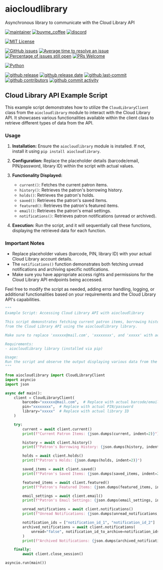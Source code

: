 # aiocloudlibrary

Asynchronous library to communicate with the Cloud Library API

[![maintainer](https://img.shields.io/badge/maintainer-Geert%20Meersman-green?style=for-the-badge&logo=github)](https://github.com/geertmeersman)
[![buyme_coffee](https://img.shields.io/badge/Buy%20me%20an%20Omer-donate-yellow?style=for-the-badge&logo=buymeacoffee)](https://www.buymeacoffee.com/geertmeersman)
[![discord](https://img.shields.io/discord/1094198226493636638?style=for-the-badge&logo=discord)](https://discord.gg/QhvcnzjYzA)

[![MIT License](https://img.shields.io/github/license/geertmeersman/aiocloudlibrary?style=flat-square)](https://github.com/geertmeersman/aiocloudlibrary/blob/master/LICENSE)

[![GitHub issues](https://img.shields.io/github/issues/geertmeersman/aiocloudlibrary)](https://github.com/geertmeersman/aiocloudlibrary/issues)
[![Average time to resolve an issue](http://isitmaintained.com/badge/resolution/geertmeersman/aiocloudlibrary.svg)](http://isitmaintained.com/project/geertmeersman/aiocloudlibrary)
[![Percentage of issues still open](http://isitmaintained.com/badge/open/geertmeersman/aiocloudlibrary.svg)](http://isitmaintained.com/project/geertmeersman/aiocloudlibrary)
[![PRs Welcome](https://img.shields.io/badge/PRs-Welcome-brightgreen.svg)](https://github.com/geertmeersman/aiocloudlibrary/pulls)

[![Python](https://img.shields.io/badge/Python-FFD43B?logo=python)](https://github.com/geertmeersman/aiocloudlibrary/search?l=python)

[![github release](https://img.shields.io/github/v/release/geertmeersman/aiocloudlibrary?logo=github)](https://github.com/geertmeersman/aiocloudlibrary/releases)
[![github release date](https://img.shields.io/github/release-date/geertmeersman/aiocloudlibrary)](https://github.com/geertmeersman/aiocloudlibrary/releases)
[![github last-commit](https://img.shields.io/github/last-commit/geertmeersman/aiocloudlibrary)](https://github.com/geertmeersman/aiocloudlibrary/commits)
[![github contributors](https://img.shields.io/github/contributors/geertmeersman/aiocloudlibrary)](https://github.com/geertmeersman/aiocloudlibrary/graphs/contributors)
[![github commit activity](https://img.shields.io/github/commit-activity/y/geertmeersman/aiocloudlibrary?logo=github)](https://github.com/geertmeersman/aiocloudlibrary/commits/main)

## Cloud Library API Example Script

This example script demonstrates how to utilize the `CloudLibraryClient` class from the `aiocloudlibrary` module to interact with the Cloud Library API. It showcases various functionalities available within the client class to retrieve different types of data from the API.

### Usage

1. **Installation:** Ensure the `aiocloudlibrary` module is installed. If not, install it using `pip install aiocloudlibrary`.

2. **Configuration:** Replace the placeholder details (barcode/email, PIN/password, library ID) within the script with actual values.

3. **Functionality Displayed:**

   - `current()`: Fetches the current patron items.
   - `history()`: Retrieves the patron's borrowing history.
   - `holds()`: Retrieves the patron's holds.
   - `saved()`: Retrieves the patron's saved items.
   - `featured()`: Retrieves the patron's featured items.
   - `email()`: Retrieves the patron's email settings.
   - `notifications()`: Retrieves patron notifications (unread or archived).

4. **Execution:** Run the script, and it will sequentially call these functions, displaying the retrieved data for each function.

### Important Notes

- Replace placeholder values (barcode, PIN, library ID) with your actual Cloud Library account details.
- The `notifications()` function demonstrates both fetching unread notifications and archiving specific notifications.
- Make sure you have appropriate access rights and permissions for the Cloud Library API endpoints being accessed.

Feel free to modify the script as needed, adding error handling, logging, or additional functionalities based on your requirements and the Cloud Library API's capabilities.

```python
"""
Example Script: Accessing Cloud Library API with aiocloudlibrary

This script demonstrates fetching current patron items, borrowing history, holds, and saved items
from the Cloud Library API using the aiocloudlibrary library.

Make sure to replace 'xxxxxx@mail.com', 'xxxxxxxx', and 'xxxxx' with actual credentials and library details.

Requirements:
- aiocloudlibrary library (installed via pip)

Usage:
Run the script and observe the output displaying various data from the Cloud Library API.
"""

from aiocloudlibrary import CloudLibraryClient
import asyncio
import json

async def main():
    client = CloudLibraryClient(
        barcode="xxxxxx@mail.com",  # Replace with actual barcode/email
        pin="xxxxxxxx",  # Replace with actual PIN/password
        library="xxxxx"  # Replace with actual library ID
    )

    try:
        current = await client.current()
        print(f"Current Patron Items: {json.dumps(current, indent=2)}")

        history = await client.history()
        print(f"Patron's Borrowing History: {json.dumps(history, indent=2)}")

        holds = await client.holds()
        print(f"Patron's Holds: {json.dumps(holds, indent=2)}")

        saved_items = await client.saved()
        print(f"Patron's Saved Items: {json.dumps(saved_items, indent=2)}")

        featured_items = await client.featured()
        print(f"Patron's Featured Items: {json.dumps(featured_items, indent=2)}")

        email_settings = await client.email()
        print(f"Patron's Email Settings: {json.dumps(email_settings, indent=2)}")

        unread_notifications = await client.notifications()
        print(f"Unread Notifications: {json.dumps(unread_notifications, indent=2)}")

        notification_ids = ["notification_id_1", "notification_id_2"]  # Replace with actual notification IDs
        archived_notifications = await client.notifications(
            unread="false", notification_id_to_archive=notification_ids
        )
        print(f"Archived Notifications: {json.dumps(archived_notifications, indent=2)}")

    finally:
        await client.close_session()

asyncio.run(main())
```
